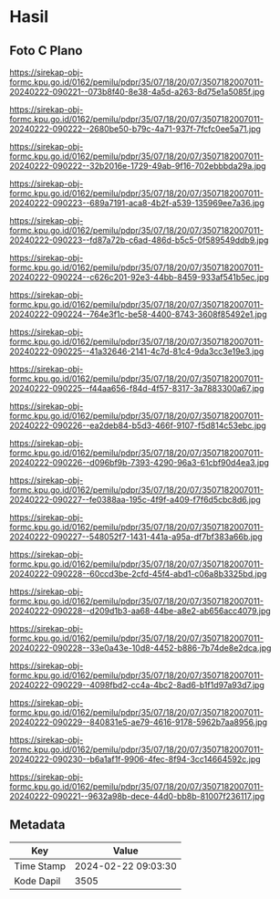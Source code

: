 # Hasil

## Foto C Plano

https://sirekap-obj-formc.kpu.go.id/0162/pemilu/pdpr/35/07/18/20/07/3507182007011-20240222-090221--073b8f40-8e38-4a5d-a263-8d75e1a5085f.jpg

https://sirekap-obj-formc.kpu.go.id/0162/pemilu/pdpr/35/07/18/20/07/3507182007011-20240222-090222--2680be50-b79c-4a71-937f-7fcfc0ee5a71.jpg

https://sirekap-obj-formc.kpu.go.id/0162/pemilu/pdpr/35/07/18/20/07/3507182007011-20240222-090222--32b2016e-1729-49ab-9f16-702ebbbda29a.jpg

https://sirekap-obj-formc.kpu.go.id/0162/pemilu/pdpr/35/07/18/20/07/3507182007011-20240222-090223--689a7191-aca8-4b2f-a539-135969ee7a36.jpg

https://sirekap-obj-formc.kpu.go.id/0162/pemilu/pdpr/35/07/18/20/07/3507182007011-20240222-090223--fd87a72b-c6ad-486d-b5c5-0f589549ddb9.jpg

https://sirekap-obj-formc.kpu.go.id/0162/pemilu/pdpr/35/07/18/20/07/3507182007011-20240222-090224--c626c201-92e3-44bb-8459-933af541b5ec.jpg

https://sirekap-obj-formc.kpu.go.id/0162/pemilu/pdpr/35/07/18/20/07/3507182007011-20240222-090224--764e3f1c-be58-4400-8743-3608f85492e1.jpg

https://sirekap-obj-formc.kpu.go.id/0162/pemilu/pdpr/35/07/18/20/07/3507182007011-20240222-090225--41a32646-2141-4c7d-81c4-9da3cc3e19e3.jpg

https://sirekap-obj-formc.kpu.go.id/0162/pemilu/pdpr/35/07/18/20/07/3507182007011-20240222-090225--f44aa656-f84d-4f57-8317-3a7883300a67.jpg

https://sirekap-obj-formc.kpu.go.id/0162/pemilu/pdpr/35/07/18/20/07/3507182007011-20240222-090226--ea2deb84-b5d3-466f-9107-f5d814c53ebc.jpg

https://sirekap-obj-formc.kpu.go.id/0162/pemilu/pdpr/35/07/18/20/07/3507182007011-20240222-090226--d096bf9b-7393-4290-96a3-61cbf90d4ea3.jpg

https://sirekap-obj-formc.kpu.go.id/0162/pemilu/pdpr/35/07/18/20/07/3507182007011-20240222-090227--fe0388aa-195c-4f9f-a409-f7f6d5cbc8d6.jpg

https://sirekap-obj-formc.kpu.go.id/0162/pemilu/pdpr/35/07/18/20/07/3507182007011-20240222-090227--548052f7-1431-441a-a95a-df7bf383a66b.jpg

https://sirekap-obj-formc.kpu.go.id/0162/pemilu/pdpr/35/07/18/20/07/3507182007011-20240222-090228--60ccd3be-2cfd-45f4-abd1-c06a8b3325bd.jpg

https://sirekap-obj-formc.kpu.go.id/0162/pemilu/pdpr/35/07/18/20/07/3507182007011-20240222-090228--d209d1b3-aa68-44be-a8e2-ab656acc4079.jpg

https://sirekap-obj-formc.kpu.go.id/0162/pemilu/pdpr/35/07/18/20/07/3507182007011-20240222-090228--33e0a43e-10d8-4452-b886-7b74de8e2dca.jpg

https://sirekap-obj-formc.kpu.go.id/0162/pemilu/pdpr/35/07/18/20/07/3507182007011-20240222-090229--4098fbd2-cc4a-4bc2-8ad6-b1f1d97a93d7.jpg

https://sirekap-obj-formc.kpu.go.id/0162/pemilu/pdpr/35/07/18/20/07/3507182007011-20240222-090229--840831e5-ae79-4616-9178-5962b7aa8956.jpg

https://sirekap-obj-formc.kpu.go.id/0162/pemilu/pdpr/35/07/18/20/07/3507182007011-20240222-090230--b6a1af1f-9906-4fec-8f94-3cc14664592c.jpg

https://sirekap-obj-formc.kpu.go.id/0162/pemilu/pdpr/35/07/18/20/07/3507182007011-20240222-090221--9632a98b-dece-44d0-bb8b-81007f236117.jpg


## Metadata

| Key        | Value               |
| ---------- | ------------------- |
| Time Stamp | 2024-02-22 09:03:30 |
| Kode Dapil | 3505                |



